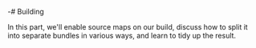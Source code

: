 -# Building

In this part, we'll enable source maps on our build, discuss how to split it into separate bundles in various ways, and learn to tidy up the result.
